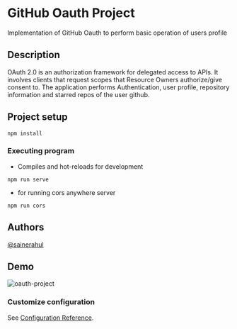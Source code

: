 # GitHub Oauth Project
Implementation of GitHub Oauth to perform basic operation of users profile

## Description
OAuth 2.0 is an authorization framework for delegated access to APIs. It involves clients that request scopes that Resource Owners authorize/give consent to.
The application performs Authentication, user profile, repository information and starred repos of the user github.

## Project setup
```
npm install
```

### Executing program
* Compiles and hot-reloads for development
```
npm run serve
```

* for running cors anywhere server
```
npm run cors
```

## Authors
[@sainerahul](https://github.com/sainerahul)
## Demo
![oauth-project](https://user-images.githubusercontent.com/48623718/158060160-a84bc5c6-8077-4ba7-a635-8845cc7dcb99.gif)

### Customize configuration
See [Configuration Reference](https://cli.vuejs.org/config/).
